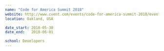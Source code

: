 ```yaml
---
name: "Code for America Summit 2018"
website: http://www.cvent.com/events/code-for-america-summit-2018/event-summary-e12d85b157b94d69b80d8911cc641d36.aspx
location: Oakland, USA

date_start: 2018-05-30
date_end:   2018-06-01

school: Developers
---
```

